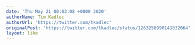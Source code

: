 ```yaml
---
date: 'Thu May 21 00:03:08 +0000 2020'
authorName: Tim Kadlec
authorUrl: 'https://twitter.com/tkadlec'
originalPost: 'https://twitter.com/tkadlec/status/1263258990143832064'
layout: like
---
```

